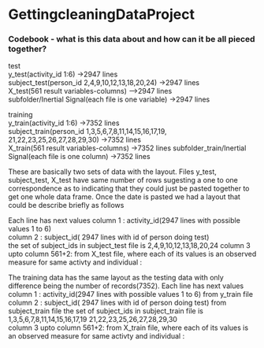 # GettingcleaningDataProject
### Codebook - what is this data about and how can it be all pieced together?

test	
     y_test(activity_id 1:6)                                                    ->2947 lines	
     subject_test(person_id  2,4,9,10,12,13,18,20,24)                           ->2947 lines	
     X_test(561 result variables-columns)                                       –>2947 lines	
     subfolder/Inertial Signal(each file is one variable)                       ->2947 lines

training	
     y_train(activity_id 1:6)                                    ->7352 lines	
     subject_train(person_id 1,3,5,6,7,8,11,14,15,16,17,19,
                              21,22,23,25,26,27,28,29,30)        ->7352 lines	
     X_train(561 result variables-columns)                       ->7352 lines
     subfolder_train/Inertial Signal(each file is one column)    ->7352 lines

These are basically two sets of data with the layout.  Files y_test, subject_test, X_test have
same number of rows sugesting a one to one correspondence as to indicating that they could just
be pasted together to get one whole data frame. Once the date is pasted we had a layout that 
could be describe briefly as follows

Each line has next values
column 1                  : activity_id(2947 lines with possible values 1 to 6)  
column 2                  : subject_id( 2947 lines with id of person doing test)  
                           the set of subject_ids in subject_test file is 2,4,9,10,12,13,18,20,24
column 3 upto column 561+2: from X_test file, where each of its values is an observed measure for same activty and individual  :

The training data has the same layout as the testing data with only difference being the number of records(7352).
Each line has next values
column 1                  : activity_id(2947 lines with possible values 1 to 6)  from y_train file
column 2                  : subject_id( 2947 lines with id of person doing test) from subject_train file 
                        the set of subject_ids in subject_train file is 1,3,5,6,7,8,11,14,15,16,17,19
                                                                             21,22,23,25,26,27,28,29,30  
column 3 upto column 561+2: from X_train file, where each of its values is an observed measure for same activty and individual  :





